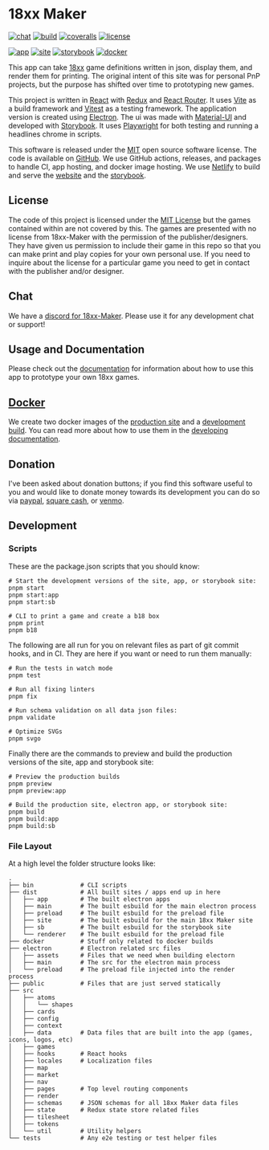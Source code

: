 # 18xx Maker

[![chat](https://img.shields.io/discord/1302895372749770752?logo=discord&logoColor=%23fff&color=%235865F2)](https://discord.gg/gcYvAjYYfw)
[![build](https://img.shields.io/github/check-runs/18xx-maker/18xx-maker/main?logo=github&logoColor=%23fff&label=build)](https://github.com/18xx-maker/18xx-maker/actions/workflows/test.yml?query=branch%3Amain)
[![coveralls](https://img.shields.io/coverallsCoverage/github/18xx-maker/18xx-maker?logo=coveralls&logoColor=%23fff)](https://coveralls.io/github/18xx-maker/18xx-maker)
[![license](https://img.shields.io/github/license/18xx-maker/18xx-maker?logo=data%3Aimage%2Fsvg%2Bxml%3Bbase64%2CPHN2ZyB4bWxucz0iaHR0cDovL3d3dy53My5vcmcvMjAwMC9zdmciIHdpZHRoPSIyNCIgaGVpZ2h0PSIyNCIgdmlld0JveD0iMCAwIDI0IDI0IiBmaWxsPSJub25lIiBzdHJva2U9IiNmZmYiIHN0cm9rZS13aWR0aD0iMiIgc3Ryb2tlLWxpbmVjYXA9InJvdW5kIiBzdHJva2UtbGluZWpvaW49InJvdW5kIj48cGF0aCBzdHJva2U9Im5vbmUiIGQ9Ik0wIDBoMjR2MjRIMHoiIGZpbGw9Im5vbmUiLz48cGF0aCBkPSJNNyAyMGwxMCAwIi8%2BPHBhdGggZD0iTTYgNmw2IC0xbDYgMSIvPjxwYXRoIGQ9Ik0xMiAzbDAgMTciLz48cGF0aCBkPSJNOSAxMmwtMyAtNmwtMyA2YTMgMyAwIDAgMCA2IDAiLz48cGF0aCBkPSJNMjEgMTJsLTMgLTZsLTMgNmEzIDMgMCAwIDAgNiAwIi8%2BPC9zdmc%2B&logoColor=%23fff&color=%23750014)](https://github.com/18xx-maker/18xx-maker?tab=MIT-1-ov-file#readme)

[![app](https://img.shields.io/github/v/release/18xx-maker/18xx-maker?include_prereleases&sort=semver&display_name=tag&logo=electron&logoColor=%23fff&label=app&color=%2347848F)](https://github.com/18xx-maker/18xx-maker/releases)
[![site](https://img.shields.io/netlify/725d9a0f-9db9-457c-a8d0-6bf78140020b?logo=netlify&logoColor=%23fff&label=site)](https://18xx-maker.com)
[![storybook](https://img.shields.io/netlify/3ccc6fb4-1994-4479-81ea-8cd0a61c0c21?logo=netlify&logoColor=%23fff&label=storybook)](https://storybook.18xx-maker.com)
[![docker](https://img.shields.io/github/v/release/18xx-maker/18xx-maker?include_prereleases&sort=semver&display_name=tag&logo=docker&logoColor=%23fff&label=docker&color=%232496ED)](https://github.com/orgs/18xx-maker/packages?ecosystem=container)

This app can take [18xx](https://en.wikipedia.org/wiki/18XX) game definitions
written in json, display them, and render them for printing. The original intent
of this site was for personal PnP projects, but the purpose has shifted over
time to prototyping new games.

This project is written in [React](https://react.dev/) with
[Redux](https://redux.js.org/) and [React Router](https://reactrouter.com/). It
uses [Vite](https://vite.dev/) as a build framework and
[Vitest](https://vitest.dev/) as a testing framework. The application version is
created using [Electron](https://www.electronjs.org/). The ui was made with
[Material-UI](https://mui.com/material-ui/) and developed with
[Storybook](https://storybook.js.org/). It uses
[Playwright](https://playwright.dev/) for both testing and running a headlines
chrome in scripts.

This software is released under the
[MIT](https://github.com/18xx-maker/18xx-maker?tab=MIT-1-ov-file#readme) open
source software license. The code is available on
[GitHub](https://github.com). We use GitHub actions, releases, and packages to
handle CI, app hosting, and docker image hosting. We use
[Netlify](https://netlify.com) to build and serve the
[website](https://18xx-maker.com) and the
[storybook](https://storybook.18xx-maker.com).

## License

The code of this project is licensed under the [MIT
License](https://github.com/18xx-maker/18xx-maker/blob/main/LICENSE) but the
games contained within are not covered by this. The games are presented with no
license from 18xx-Maker with the permission of the publisher/designers. They
have given us permission to include their game in this repo so that you can make
print and play copies for your own personal use. If you need to inquire about
the license for a particular game you need to get in contact with the publisher
and/or designer.

## Chat

We have a [discord for 18xx-Maker](https://discord.gg/gcYvAjYYfw). Please use it
for any development chat or support!

## Usage and Documentation

Please check out the [documentation](https://18xx-maker.com/docs/) for
information about how to use this app to prototype your own 18xx games.

## [Docker](https://github.com/orgs/18xx-maker/packages?ecosystem=container)

We create two docker images of the [production
site](https://github.com/18xx-maker/18xx-maker/pkgs/container/site) and a
[development
build](https://github.com/18xx-maker/18xx-maker/pkgs/container/develop). You can
read more about how to use them in the [developing
documentation](https://18xx-maker.com/docs/developing).

## Donation

I've been asked about donation buttons; if you find this software useful to you
and would like to donate money towards its development you can do so via
[paypal](https://paypal.me/kelsin), [square cash](https://cash.me/$kelsin), or
[venmo](https://account.venmo.com/u/kelsin13).

## Development

### Scripts

These are the package.json scripts that you should know:

```shell
# Start the development versions of the site, app, or storybook site:
pnpm start
pnpm start:app
pnpm start:sb

# CLI to print a game and create a b18 box
pnpm print
pnpm b18
```

The following are all run for you on relevant files as part of git commit hooks,
and in CI. They are here if you want or need to run them manually:

```shell
# Run the tests in watch mode
pnpm test

# Run all fixing linters
pnpm fix

# Run schema validation on all data json files:
pnpm validate

# Optimize SVGs
pnpm svgo
```

Finally there are the commands to preview and build the production versions of
the site, app and storybook site:

```shell
# Preview the production builds
pnpm preview
pnpm preview:app

# Build the production site, electron app, or storybook site:
pnpm build
pnpm build:app
pnpm build:sb
```

### File Layout

At a high level the folder structure looks like:

```shell
.
├── bin             # CLI scripts
├── dist            # All built sites / apps end up in here
│   ├── app         # The built electron apps
│   ├── main        # The built esbuild for the main electron process
│   ├── preload     # The built esbuild for the preload file
│   ├── site        # The built esbuild for the main 18xx Maker site
│   ├── sb          # The built esbuild for the storybook site
│   └── renderer    # The built esbuild for the preload file
├── docker          # Stuff only related to docker builds
├── electron        # Electron related src files
│   ├── assets      # Files that we need when building electorn
│   ├── main        # The src for the electron main process
│   └── preload     # The preload file injected into the render process
├── public          # Files that are just served statically
├── src
│   ├── atoms
│   │   └── shapes
│   ├── cards
│   ├── config
│   ├── context
│   ├── data        # Data files that are built into the app (games, icons, logos, etc)
│   ├── games
│   ├── hooks       # React hooks
│   ├── locales     # Localization files
│   ├── map
│   ├── market
│   ├── nav
│   ├── pages       # Top level routing components
│   ├── render
│   ├── schemas     # JSON schemas for all 18xx Maker data files
│   ├── state       # Redux state store related files
│   ├── tilesheet
│   ├── tokens
│   └── util        # Utility helpers
└── tests           # Any e2e testing or test helper files
```
